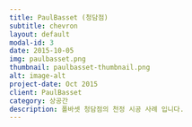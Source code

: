 ```yaml
---
title: PaulBasset (청담점)
subtitle: chevron
layout: default
modal-id: 3
date: 2015-10-05
img: paulbasset.png
thumbnail: paulbasset-thumbnail.png
alt: image-alt
project-date: Oct 2015
client: PaulBasset
category: 상공간
description: 폴바셋 청담점의 천정 시공 사례 입니다.
---
```

